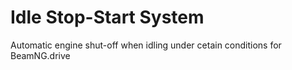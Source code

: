 # Idle Stop-Start System
Automatic engine shut-off when idling under cetain conditions for BeamNG.drive 